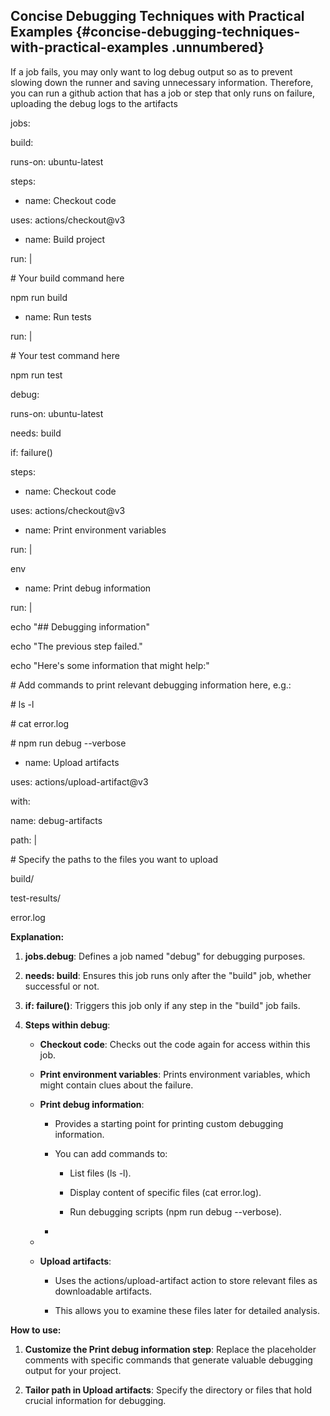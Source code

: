 ﻿## **Concise Debugging Techniques with Practical Examples** {#concise-debugging-techniques-with-practical-examples .unnumbered}

If a job fails, you may only want to log debug output so as to prevent slowing down the runner and saving unnecessary information. Therefore, you can run a github action that has a job or step that only runs on failure, uploading the debug logs to the artifacts

jobs:

build:

runs-on: ubuntu-latest

steps:

- name: Checkout code

uses: actions/checkout@v3

- name: Build project

run: \|

\# Your build command here

npm run build

- name: Run tests

run: \|

\# Your test command here

npm run test

debug:

runs-on: ubuntu-latest

needs: build

if: failure()

steps:

- name: Checkout code

uses: actions/checkout@v3

- name: Print environment variables

run: \|

env

- name: Print debug information

run: \|

echo \"## Debugging information\"

echo \"The previous step failed.\"

echo \"Here\'s some information that might help:\"

\# Add commands to print relevant debugging information here, e.g.:

\# ls -l

\# cat error.log

\# npm run debug \--verbose

- name: Upload artifacts

uses: actions/upload-artifact@v3

with:

name: debug-artifacts

path: \|

\# Specify the paths to the files you want to upload

build/

test-results/

error.log

**Explanation:**

1.  **jobs.debug**: Defines a job named \"debug\" for debugging purposes.

2.  **needs: build**: Ensures this job runs only after the \"build\" job, whether successful or not.

3.  **if: failure()**: Triggers this job only if any step in the \"build\" job fails.

4.  **Steps within debug**:

    - **Checkout code**: Checks out the code again for access within this job.

    - **Print environment variables**: Prints environment variables, which might contain clues about the failure.

    - **Print debug information**:

      - Provides a starting point for printing custom debugging information.

      - You can add commands to:

        - List files (ls -l).

        - Display content of specific files (cat error.log).

        - Run debugging scripts (npm run debug \--verbose).

      -

    -

    - **Upload artifacts**:

      - Uses the actions/upload-artifact action to store relevant files as downloadable artifacts.

      - This allows you to examine these files later for detailed analysis.

**How to use:**

1.  **Customize the Print debug information step**: Replace the placeholder comments with specific commands that generate valuable debugging output for your project.

2.  **Tailor path in Upload artifacts**: Specify the directory or files that hold crucial information for debugging.
